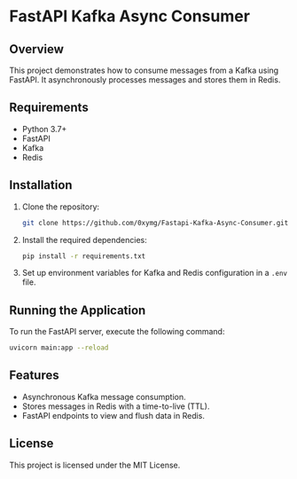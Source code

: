 # FastAPI Kafka Async Consumer

## Overview

This project demonstrates how to consume messages from a Kafka using FastAPI. It asynchronously processes messages and stores them in Redis.

## Requirements

- Python 3.7+
- FastAPI
- Kafka
- Redis

## Installation

1. Clone the repository:
   ```bash
   git clone https://github.com/0xymg/Fastapi-Kafka-Async-Consumer.git
   ```
   
2. Install the required dependencies:
   ```bash
   pip install -r requirements.txt
   ```

3. Set up environment variables for Kafka and Redis configuration in a `.env` file.

## Running the Application

To run the FastAPI server, execute the following command:
```bash
uvicorn main:app --reload
```

## Features

- Asynchronous Kafka message consumption.
- Stores messages in Redis with a time-to-live (TTL).
- FastAPI endpoints to view and flush data in Redis.

## License

This project is licensed under the MIT License.
